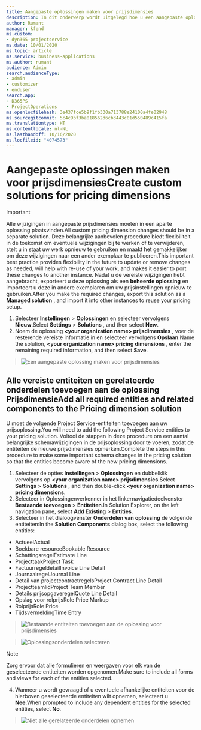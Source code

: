 ```yaml
---
title: Aangepaste oplossingen maken voor prijsdimensies
description: In dit onderwerp wordt uitgelegd hoe u een aangepaste oplossing kunt maken bij het maken van aangepaste prijsdimensies.
author: Rumant
manager: kfend
ms.custom:
- dyn365-projectservice
ms.date: 10/01/2020
ms.topic: article
ms.service: business-applications
ms.author: rumant
audience: Admin
search.audienceType:
- admin
- customizer
- enduser
search.app:
- D365PS
- ProjectOperations
ms.openlocfilehash: 3e437fce5b9f1fb330a713788e24100a4fe02948
ms.sourcegitcommit: 5c4c9bf3ba018562d6cb3443c01d550489c415fa
ms.translationtype: HT
ms.contentlocale: nl-NL
ms.lasthandoff: 10/16/2020
ms.locfileid: "4074573"
---
```

# <a name="create-custom-solutions-for-pricing-dimensions"></a><span data-ttu-id="b9c39-103">Aangepaste oplossingen maken voor prijsdimensies</span><span class="sxs-lookup"><span data-stu-id="b9c39-103">Create custom solutions for pricing dimensions</span></span>

> [!IMPORTANT]
> <span data-ttu-id="b9c39-104">Alle wijzigingen in aangepaste prijsdimensies moeten in een aparte oplossing plaatsvinden.</span><span class="sxs-lookup"><span data-stu-id="b9c39-104">All custom pricing dimension changes should be in a separate solution.</span></span> <span data-ttu-id="b9c39-105">Deze belangrijke aanbevolen procedure biedt flexibiliteit in de toekomst om eventuele wijzigingen bij te werken of te verwijderen, stelt u in staat uw werk opnieuw te gebruiken en maakt het gemakkelijker om deze wijzigingen naar een ander exemplaar te publiceren.</span><span class="sxs-lookup"><span data-stu-id="b9c39-105">This important best practice provides flexibility in the future to update or remove changes as needed, will help with re-use of your work, and makes it easier to port these changes to another instance.</span></span> <span data-ttu-id="b9c39-106">Nadat u de vereiste wijzigingen hebt aangebracht, exporteert u deze oplossing als een **beheerde oplossing** en importeert u deze in andere exemplaren om uw prijsinstellingen opnieuw te gebruiken.</span><span class="sxs-lookup"><span data-stu-id="b9c39-106">After you make the required changes, export this solution as a **Managed solution** , and import it into other instances to reuse your pricing setup.</span></span>

1. <span data-ttu-id="b9c39-107">Selecteer **Instellingen** > **Oplossingen** en selecteer vervolgens **Nieuw**.</span><span class="sxs-lookup"><span data-stu-id="b9c39-107">Select **Settings** > **Solutions** , and then select **New**.</span></span> 
2. <span data-ttu-id="b9c39-108">Noem de oplossing **\<your organization name> prijsdimensies** , voer de resterende vereiste informatie in en selecteer vervolgens **Opslaan**.</span><span class="sxs-lookup"><span data-stu-id="b9c39-108">Name the solution, **\<your organization name> pricing dimensions** , enter the remaining required information, and then select **Save**.</span></span>

> ![Een aangepaste oplossing maken voor prijsdimensies](media/Creation-of-custom-pricing-dimension-solution.PNG)
  
## <a name="add-all-required-entities-and-related-components-to-the-pricing-dimension-solution"></a><span data-ttu-id="b9c39-110">Alle vereiste entiteiten en gerelateerde onderdelen toevoegen aan de oplossing Prijsdimensie</span><span class="sxs-lookup"><span data-stu-id="b9c39-110">Add all required entities and related components to the Pricing dimension solution</span></span>
<span data-ttu-id="b9c39-111">U moet de volgende Project Service-entiteiten toevoegen aan uw prijsoplossing.</span><span class="sxs-lookup"><span data-stu-id="b9c39-111">You will need to add the following Project Service entities to your pricing solution.</span></span> <span data-ttu-id="b9c39-112">Voltooi de stappen in deze procedure om een aantal belangrijke schemawijzigingen in de prijsoplossing door te voeren, zodat de entiteiten de nieuwe prijsdimensies opmerken.</span><span class="sxs-lookup"><span data-stu-id="b9c39-112">Complete the steps in this procedure to make some important schema changes in the pricing solution so that the entities become aware of the new pricing dimensions.</span></span>

1. <span data-ttu-id="b9c39-113">Selecteer de opties **Instellingen** > **Oplossingen** en dubbelklik vervolgens op **\<your organization name> prijsdimensies**.</span><span class="sxs-lookup"><span data-stu-id="b9c39-113">Select **Settings** > **Solutions** , and then double-click **\<your organization name> pricing dimensions**.</span></span> 
2. <span data-ttu-id="b9c39-114">Selecteer in Oplossingenverkenner in het linkernavigatiedeelvenster **Bestaande toevoegen** > **Entiteiten**.</span><span class="sxs-lookup"><span data-stu-id="b9c39-114">In Solution Explorer, on the left navigation pane, select **Add Existing** > **Entities**.</span></span>
3. <span data-ttu-id="b9c39-115">Selecteer in het dialoogvenster **Onderdelen van oplossing** de volgende entiteiten:</span><span class="sxs-lookup"><span data-stu-id="b9c39-115">In the **Solution Components** dialog box, select the following entities:</span></span>

- <span data-ttu-id="b9c39-116">Actueel</span><span class="sxs-lookup"><span data-stu-id="b9c39-116">Actual</span></span>
- <span data-ttu-id="b9c39-117">Boekbare resource</span><span class="sxs-lookup"><span data-stu-id="b9c39-117">Bookable Resource</span></span>
- <span data-ttu-id="b9c39-118">Schattingsregel</span><span class="sxs-lookup"><span data-stu-id="b9c39-118">Estimate Line</span></span>
- <span data-ttu-id="b9c39-119">Projecttaak</span><span class="sxs-lookup"><span data-stu-id="b9c39-119">Project Task</span></span>
- <span data-ttu-id="b9c39-120">Factuurregeldetail</span><span class="sxs-lookup"><span data-stu-id="b9c39-120">Invoice Line Detail</span></span>
- <span data-ttu-id="b9c39-121">Journaalregel</span><span class="sxs-lookup"><span data-stu-id="b9c39-121">Journal Line</span></span>
- <span data-ttu-id="b9c39-122">Detail van projectcontractregels</span><span class="sxs-lookup"><span data-stu-id="b9c39-122">Project Contract Line Detail</span></span>
- <span data-ttu-id="b9c39-123">Projectteamlid</span><span class="sxs-lookup"><span data-stu-id="b9c39-123">Project Team Member</span></span>
- <span data-ttu-id="b9c39-124">Details prijsopgaveregel</span><span class="sxs-lookup"><span data-stu-id="b9c39-124">Quote Line Detail</span></span>
- <span data-ttu-id="b9c39-125">Opslag voor rolprijs</span><span class="sxs-lookup"><span data-stu-id="b9c39-125">Role Price Markup</span></span>
- <span data-ttu-id="b9c39-126">Rolprijs</span><span class="sxs-lookup"><span data-stu-id="b9c39-126">Role Price</span></span> 
- <span data-ttu-id="b9c39-127">Tijdsvermelding</span><span class="sxs-lookup"><span data-stu-id="b9c39-127">Time Entry</span></span> 

> ![Bestaande entiteiten toevoegen aan de oplossing voor prijsdimensies](media/Existing-entities-to-PD-solution.png)

> ![Oplossingsonderdelen selecteren](media/Dimension-Components.png)

> [!NOTE]
> <span data-ttu-id="b9c39-130">Zorg ervoor dat alle formulieren en weergaven voor elk van de geselecteerde entiteiten worden opgenomen.</span><span class="sxs-lookup"><span data-stu-id="b9c39-130">Make sure to include all forms and views for each of the entities selected.</span></span>

4. <span data-ttu-id="b9c39-131">Wanneer u wordt gevraagd of u eventuele afhankelijke entiteiten voor de hierboven geselecteerde entiteiten wilt opnemen, selecteert u **Nee**.</span><span class="sxs-lookup"><span data-stu-id="b9c39-131">When prompted to include any dependent entities for the selected entities, select **No**.</span></span>

> ![Niet alle gerelateerde onderdelen opnemen](media/Do-not-include-required.png)


